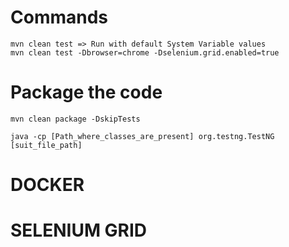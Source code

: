 
# Commands
```
mvn clean test => Run with default System Variable values
mvn clean test -Dbrowser=chrome -Dselenium.grid.enabled=true
```
# Package the code

```
mvn clean package -DskipTests

java -cp [Path_where_classes_are_present] org.testng.TestNG [suit_file_path]
```
# DOCKER

# SELENIUM GRID